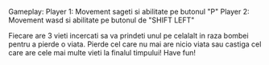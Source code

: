 Gameplay:
Player 1: Movement sageti si abilitate pe butonul "P"
Player 2: Movement wasd si abilitate pe butonul de "SHIFT LEFT"

Fiecare are 3 vieti incercati sa va prindeti unul pe celalalt in raza bombei pentru a pierde o viata. Pierde cel care nu mai are nicio viata sau castiga cel care are cele mai multe vieti la finalul timpului!
Have fun!
